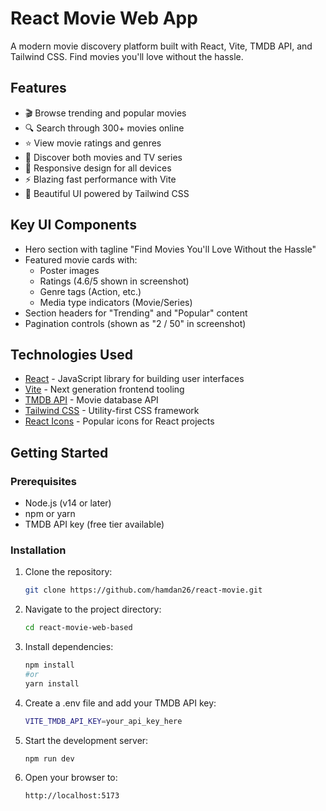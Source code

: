 # React Movie Web App


A modern movie discovery platform built with React, Vite, TMDB API, and Tailwind CSS. Find movies you'll love without the hassle.

## Features

- 🎬 Browse trending and popular movies
- 🔍 Search through 300+ movies online
- ⭐ View movie ratings and genres
- 🎥 Discover both movies and TV series
- 📱 Responsive design for all devices
- ⚡ Blazing fast performance with Vite
- 🎨 Beautiful UI powered by Tailwind CSS

## Key UI Components

- Hero section with tagline "Find Movies You'll Love Without the Hassle"
- Featured movie cards with:
  - Poster images
  - Ratings (4.6/5 shown in screenshot)
  - Genre tags (Action, etc.)
  - Media type indicators (Movie/Series)
- Section headers for "Trending" and "Popular" content
- Pagination controls (shown as "2 / 50" in screenshot)

## Technologies Used

- [React](https://reactjs.org/) - JavaScript library for building user interfaces
- [Vite](https://vitejs.dev/) - Next generation frontend tooling
- [TMDB API](https://www.themoviedb.org/documentation/api) - Movie database API
- [Tailwind CSS](https://tailwindcss.com/) - Utility-first CSS framework
- [React Icons](https://react-icons.github.io/react-icons/) - Popular icons for React projects

## Getting Started

### Prerequisites

- Node.js (v14 or later)
- npm or yarn
- TMDB API key (free tier available)

### Installation

1. Clone the repository:
   ```bash
   git clone https://github.com/hamdan26/react-movie.git
2. Navigate to the project directory:
   ```bash
   cd react-movie-web-based
3. Install dependencies:
   ```bash
   npm install
   #or
   yarn install
4. Create a .env file and add your TMDB API key:
   ```bash
   VITE_TMDB_API_KEY=your_api_key_here
5. Start the development server:
   ```bash
   npm run dev
6. Open your browser to:
   ```bash
   http://localhost:5173
